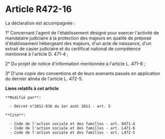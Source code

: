 # Article R472-16

La déclaration est accompagnée : 

1° Concernant l'agent de l'établissement désigné pour exercer l'activité de mandataire judiciaire à la protection des majeurs
en qualité de préposé d'établissement hébergeant des majeurs, d'un acte de naissance, d'un extrait de casier judiciaire et du
certificat national de compétence mentionné à l'article D. 471-4 ; 

2° Du projet de notice d'information mentionnée à l'article L. 471-6 ; 

3° D'une copie des conventions et de leurs avenants passés en application du dernier alinéa de l'article L. 472-5.

**Liens relatifs à cet article**

	**Modifié par**:

	  - Décret n°2011-936 du 1er août 2011 - art. 5

	**Cite**:

	  - Code de l'action sociale et des familles - art. D471-4
	  - Code de l'action sociale et des familles - art. L471-6
	  - Code de l'action sociale et des familles - art. L472-5
